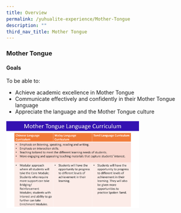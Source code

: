 ```yaml
---
title: Overview
permalink: /yuhualite-experience/Mother-Tongue
description: ""
third_nav_title: Mother Tongue
---
```


### Mother Tongue

#### Goals

To be able to:

*   Achieve academic excellence in Mother Tongue
*   Communicate effectively and confidently in their Mother Tongue language
*   Appreciate the language and the Mother Tongue culture

<img src="/images/mtl0.png" 
     style="width:70%">